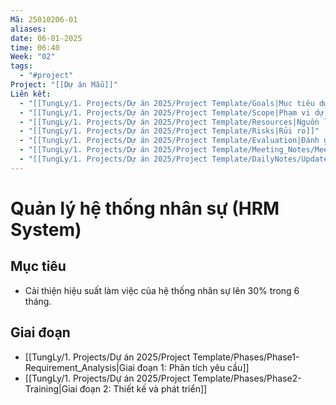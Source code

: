 ```yaml
---
Mã: 25010206-01
aliases: 
date: 06-01-2025
time: 06:40
Week: "02"
tags:
  - "#project"
Project: "[[Dự án Mẫu]]"
Liên kết:
  - "[[TungLy/1. Projects/Dự án 2025/Project Template/Goals|Mục tiêu dự án]]"
  - "[[TungLy/1. Projects/Dự án 2025/Project Template/Scope|Phạm vi dự án]]"
  - "[[TungLy/1. Projects/Dự án 2025/Project Template/Resources|Nguồn lực dự án]]"
  - "[[TungLy/1. Projects/Dự án 2025/Project Template/Risks|Rủi ro]]"
  - "[[TungLy/1. Projects/Dự án 2025/Project Template/Evaluation|Đánh giá sau dự án]]"
  - "[[TungLy/1. Projects/Dự án 2025/Project Template/Meeting_Notes/Meeting_Notes|Biên bản họp]]"
  - "[[TungLy/1. Projects/Dự án 2025/Project Template/DailyNotes/Update-Daily|Ghi chú hàng ngày]]"
---
```

# Quản lý hệ thống nhân sự (HRM System)

## Mục tiêu
- Cải thiện hiệu suất làm việc của hệ thống nhân sự lên 30% trong 6 tháng.

## Giai đoạn
- [[TungLy/1. Projects/Dự án 2025/Project Template/Phases/Phase1-Requirement_Analysis|Giai đoạn 1: Phân tích yêu cầu]]
- [[TungLy/1. Projects/Dự án 2025/Project Template/Phases/Phase2-Training|Giai đoạn 2: Thiết kế và phát triển]]
